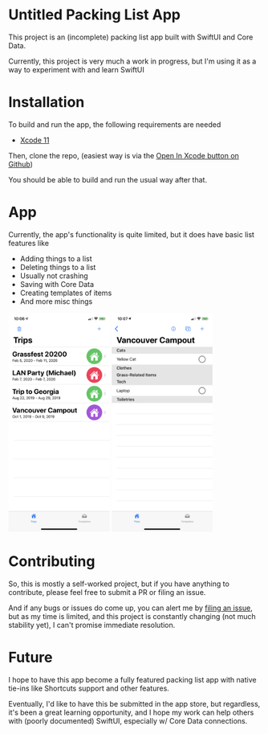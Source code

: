 #  Untitled Packing List App
This project is an (incomplete) packing list app built with SwiftUI and Core Data. 

Currently, this project is very much a work in progress, but I'm using it as a way to experiment with and learn SwiftUI

# Installation
 
 To build and run the app, the following requirements are needed
  *  [Xcode 11](https://developer.apple.com/xcode/)

Then, clone the repo, (easiest way is via the [Open In Xcode button on Github](https://github.blog/2017-06-05-clone-in-xcode/))

You should be able to build and run the usual way after that.

# App
Currently, the app's functionality is quite limited, but it does have basic list features like 
* Adding things to a list
* Deleting things to a list
* Usually not crashing
* Saving with Core Data
* Creating templates of items
* And more misc things

<span>
<img src="screenshots/home.png" alt="Home Screen" style="width: 40%">
<img src="screenshots/detail.png" alt="Detail Screen" style="width: 40%">
</span>

# Contributing
So, this is mostly a self-worked project, but if you have anything to contribute, please feel free to submit a PR or filing an issue.

And if any bugs or issues do come up, you can alert me by [filing an issue](https://github.com/katzrkool/trips/issues/new), but as my time is limited, and this project is constantly changing (not much stability yet), I can't promise immediate resolution.

# Future
I hope to have this app become a fully featured packing list app with native tie-ins like Shortcuts support and other features.

Eventually, I'd like to have this be submitted in the app store, but regardless,  it's been a great learning opportunity, and I hope my work can help others with (poorly documented) SwiftUI, especially w/ Core Data connections. 
